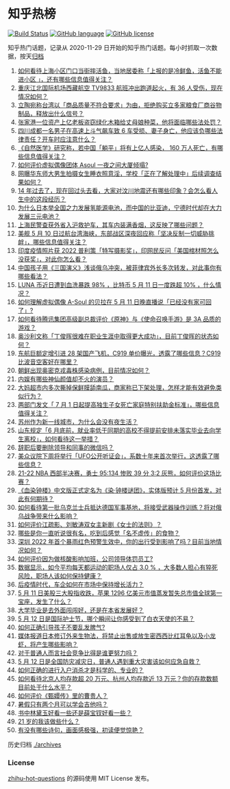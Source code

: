 # 知乎热榜
[![Build Status](https://github.com/ToWeLong/zhihu-hot-questions/workflows/CI/badge.svg)](https://github.com/ToWeLong/zhihu-hot-questions/actions)
[![GitHub language](https://img.shields.io/badge/language-golang-orange.svg)](https://golang.org/)
[![GitHub license](https://img.shields.io/github/license/ToWeLong/zhihu-hot-questions)](https://github.com/ToWeLong/zhihu-hot-questions/blob/main/LICENSE)

知乎热门话题，记录从 2020-11-29 日开始的知乎热门话题。每小时抓取一次数据，按天[归档](./archives)

<!-- BEGIN -->

1. [如何看待上海小区门口当街摔活鱼，当地居委称「上报的是冷鲜鱼，活鱼不能进小区 」，还有哪些信息值得关注？](https://www.zhihu.com/question/532232727)
1. [重庆江北国际机场西藏航空 TV9833 航班冲出跑道起火，有 36 人受伤，现在情况如何？](https://www.zhihu.com/question/532406064)
1. [立陶宛称台湾以「商品质量不符合要求」为由，拒绝购买立多家粮食厂商谷物制品，释放出什么信号？](https://www.zhihu.com/question/532113940)
1. [张家港一位资产上亿老板盗窃绿化木箱给丈母娘种菜，他将面临哪些法处罚？](https://www.zhihu.com/question/532277432)
1. [四川成都一名男子在高速上斗气飙车致 6 车受损、妻子身亡，他应该负哪些法律责任？开车时应注意什么？](https://www.zhihu.com/question/532343299)
1. [《自然医学》研究称，若中国「躺平」将有上亿人感染， 160 万人死亡，有哪些信息值得关注？](https://www.zhihu.com/question/532365651)
1. [如何评价虚拟偶像团体 Asoul 一夜之间大厦倾塌?](https://www.zhihu.com/question/532176205)
1. [网曝华东师大男生拍摄女生睡衣照意淫，学校「正在了解处理中」后续调查结果如何？](https://www.zhihu.com/question/531860563)
1. [14 年过去了，现在回过头去看，大家对汶川地震还有哪些印象？会怎么看人生中的这段经历？](https://www.zhihu.com/question/524638314)
1. [为什么日本举全国之力发展氢能源电池，而中国的比亚迪，宁德时代却在大力发展三元电池？](https://www.zhihu.com/question/271987417)
1. [上海民警查获外省入沪救护车，其车内装满香烟，这反映了哪些问题？](https://www.zhihu.com/question/532298729)
1. [美舰 5 月 10 日过航台湾海峡，东部战区深夜回应称「坚决反制一切威胁挑衅」，哪些信息值得关注？](https://www.zhihu.com/question/532227171)
1. [印度疫情照片获 2022 普利策「特写摄影奖」，印网民反问「美国棺材照怎么没获奖」，对此你怎么看？](https://www.zhihu.com/question/532319690)
1. [中国孩子用《三国演义》浅谈俄乌冲突，被菲律宾外长多次转发，对此事你有哪些看法？](https://www.zhihu.com/question/532436193)
1. [LUNA 币近日遭到血洗暴跌 98% ，比特币 5 月 11 日一度跌超 10% ，什么情况？](https://www.zhihu.com/question/532404450)
1. [如何理解虚拟偶像 A-Soul 的贝拉在 5 月 11 日晚直播说「已经没有家可回了」?](https://www.zhihu.com/question/532363706)
1. [如何看待腾讯集团高级副总裁评价《原神》与《使命召唤手游》是 3A 品质的游戏？](https://www.zhihu.com/question/532216353)
1. [奥沙利文称「丁俊晖很难在职业生涯中取得更大成功」，目前丁俊晖的状态如何？](https://www.zhihu.com/question/532023834)
1. [东航巨额定增引进 28 架国产飞机，C919 单价曝光，透露了哪些信息？C919比波音空客好在哪里？](https://www.zhihu.com/question/532324692)
1. [朝鲜出现奥密克戎毒株感染病例，目前情况如何？](https://www.zhihu.com/question/532392528)
1. [内娱有哪些神仙颜值却不火的演员？](https://www.zhihu.com/question/458358801)
1. [大妈超市内多次撕掉保鲜膜舔南瓜，商家称已下架处理，怎样才能有效避免类似行为？](https://www.zhihu.com/question/532395839)
1. [两部门发文「 7 月 1 日起提高独生子女死亡家庭特别扶助金标准」，哪些信息值得关注？](https://www.zhihu.com/question/532301288)
1. [苏州作为新一线城市，为什么会没有夜生活？](https://www.zhihu.com/question/431107290)
1. [山东规定「6 月底前，就业率低于同期的高校不得提前安排未落实毕业去向学生离校」，如何看待这一举措？](https://www.zhihu.com/question/532087325)
1. [辞职后要删除领导和同事的微信吗？](https://www.zhihu.com/question/521942846)
1. [美众议院下周将举行「UFO公开听证会」，系数十年来首次举行，这透露了哪些信息？](https://www.zhihu.com/question/532281306)
1. [21-22 NBA 西部半决赛，勇士 95:134 惨败 39 分 3:2 灰熊，如何评价这场比赛？](https://www.zhihu.com/question/532392801)
1. [《血染钟楼》中文版正式定名为《染·钟楼谜团》，实体版预计 5 月份首发，对此有何期待？](https://www.zhihu.com/question/532008966)
1. [如何看待第一批乌克兰士兵抵达德国军事基地，将接受武器操作训练？将对俄乌战争带来什么影响？](https://www.zhihu.com/question/532316957)
1. [如何评价江疏影、刘敏涛双女主新剧《女士的法则》？](https://www.zhihu.com/question/485225802)
1. [哪些是你一直听说很有名，吃到后感觉「名不虚传」的食物？](https://www.zhihu.com/question/517297786)
1. [深圳 2022 年首个暴雨红色预警生效中，你的出行受到影响了吗？目前当地情况如何？](https://www.zhihu.com/question/532394530)
1. [如何评价因为做核酸影响加班，公司领导体罚员工?](https://www.zhihu.com/question/531885446)
1. [数据显示，如今平均每天都运动的职场人仅占 3.0 % ，大多数人担心有猝死风险，职场人该如何保持健康？](https://www.zhihu.com/question/532273897)
1. [后疫情时代，车企如何在市场中保持增长活力？](https://www.zhihu.com/question/532286920)
1. [5 月 11 日美股三大股指收跌，苹果 1296 亿美元市值蒸发暂失总市值全球第一宝座，发生了什么？](https://www.zhihu.com/question/532400989)
1. [大学毕业是去外面闯闯好，还是在本省发展好？](https://www.zhihu.com/question/532119270)
1. [5 月 12 日是国际护士节，哪个瞬间让你感受到了白衣天使的不易？](https://www.zhihu.com/question/532240998)
1. [如何正确引导孩子不要乱发脾气?](https://www.zhihu.com/question/531506525)
1. [媒体报道日本修订外来生物法，将禁止出售或放生密西西比红耳龟以及小龙虾，将产生哪些影响？](https://www.zhihu.com/question/532329162)
1. [对于普通人而言社会竞争比得是谁更努力吗？](https://www.zhihu.com/question/531702151)
1. [5 月 12 日是全国防灾减灾日，普通人遇到重大灾害该如何应急自救？](https://www.zhihu.com/question/532292868)
1. [如何正确的进行入户消杀才是科学的、专业的？](https://www.zhihu.com/question/532263530)
1. [如何看待北京人均存款超 20 万元、杭州人均存款近 13 万元？你的存款数额目前处于什么水平？](https://www.zhihu.com/question/532362180)
1. [如何评价《甄嬛传》里的曹贵人？](https://www.zhihu.com/question/48399201)
1. [暑假只有两个月可以学会吉他吗？](https://www.zhihu.com/question/470575022)
1. [书中林黛玉好看一些还是薛宝钗好看一些？](https://www.zhihu.com/question/30712611)
1. [21 岁的我该做些什么？](https://www.zhihu.com/question/532385663)
1. [有没有哪些诗句，画面感极强，初读便觉惊艳？](https://www.zhihu.com/question/531517859)

<!-- END -->

历史归档 [./archives](./archives)


### License
[zhihu-hot-questions](https://github.com/towelong/zhihu-hot-questions) 的源码使用 MIT License 发布。